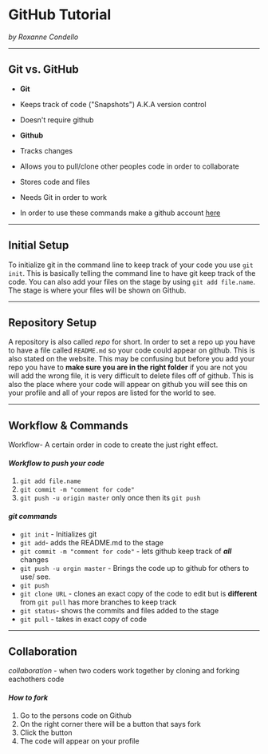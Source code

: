 # GitHub Tutorial

_by Roxanne Condello_

---
## Git vs. GitHub
* **Git**
 * Keeps track of code ("Snapshots") A.K.A version control
 * Doesn't require github
 
* **Github**
 * Tracks changes
 * Allows you to pull/clone other peoples code in order to collaborate
 * Stores code and files
 * Needs Git in order to work
 * In order to use these commands make a github account [here](https://github.com/) 
---
## Initial Setup
To initialize git in the command line to keep track of your code you use `git init`. 
This is basically telling the command line to have git keep track of the code. 
You can also add your files on the stage by using `git add file.name`. The stage is where 
your files will be shown on Github. 


---
## Repository Setup
A repository is also called _repo_ for short. In order to set a repo up you have to have a file 
called `README.md` so your code could appear on github. This is also stated on the website.
This may be confusing but before you add your repo you have to **make sure you are in the right folder**
if you are not you will add the wrong file, it is very difficult to delete files off of github.
This is also the place where your code will appear on github you will see this on your profile and all of 
your repos are listed for the world to see. 


---
## Workflow & Commands
Workflow- A certain order in code to create the just right effect.
#### _Workflow to push your code_ 
1. `git add file.name`
2. `git commit -m "comment for code"`
3. `git push -u origin master` only once then its `git push`

#### _git commands_
* `git init` - Initializes git 
* `git add`- adds the README.md to the stage
* `git commit -m "comment for code"` - lets github keep track of **_all_** changes
* `git push -u orgin master` - Brings the code up to github for others to use/ see.
* `git push`
* `git clone URL` - clones an exact copy of the code to edit but is **different** from `git pull` 
has more branches to keep track 
* `git status`- shows the commits and files added to the stage
* `git pull` - takes in exact copy of code 


---
## Collaboration 
_collaboration_ - when two coders work together by cloning and forking eachothers code

#### _How to fork_
1. Go to the persons code on Github 
2. On the right corner there will be a button that says fork 
3. Click the button 
4. The code will appear on your profile

